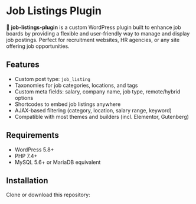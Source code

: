# Job Listings Plugin

📄 **job-listings-plugin** is a custom WordPress plugin built to enhance job boards by providing a flexible and user-friendly way to manage and display job postings. Perfect for recruitment websites, HR agencies, or any site offering job opportunities.

## Features

- Custom post type: `job_listing`
- Taxonomies for job categories, locations, and tags
- Custom meta fields: salary, company name, job type, remote/hybrid options
- Shortcodes to embed job listings anywhere
- AJAX-based filtering (category, location, salary range, keyword)
- Compatible with most themes and builders (incl. Elementor, Gutenberg)

## Requirements

- WordPress 5.8+
- PHP 7.4+
- MySQL 5.6+ or MariaDB equivalent

## Installation

Clone or download this repository:
